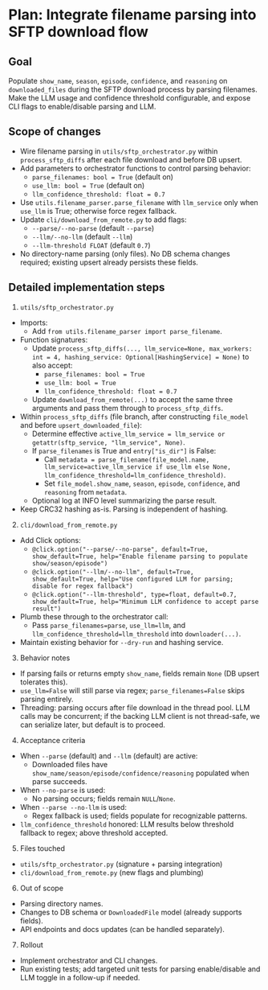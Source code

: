 # Plan: Integrate filename parsing into SFTP download flow

## Goal
Populate `show_name`, `season`, `episode`, `confidence`, and `reasoning` on `downloaded_files` during the SFTP download process by parsing filenames. Make the LLM usage and confidence threshold configurable, and expose CLI flags to enable/disable parsing and LLM.

## Scope of changes
- Wire filename parsing in `utils/sftp_orchestrator.py` within `process_sftp_diffs` after each file download and before DB upsert.
- Add parameters to orchestrator functions to control parsing behavior:
  - `parse_filenames: bool = True` (default on)
  - `use_llm: bool = True` (default on)
  - `llm_confidence_threshold: float = 0.7`
- Use `utils.filename_parser.parse_filename` with `llm_service` only when `use_llm` is True; otherwise force regex fallback.
- Update `cli/download_from_remote.py` to add flags:
  - `--parse/--no-parse` (default `--parse`)
  - `--llm/--no-llm` (default `--llm`)
  - `--llm-threshold FLOAT` (default `0.7`)
- No directory-name parsing (only files). No DB schema changes required; existing upsert already persists these fields.

## Detailed implementation steps

1) `utils/sftp_orchestrator.py`
- Imports:
  - Add `from utils.filename_parser import parse_filename`.
- Function signatures:
  - Update `process_sftp_diffs(..., llm_service=None, max_workers: int = 4, hashing_service: Optional[HashingService] = None)` to also accept:
    - `parse_filenames: bool = True`
    - `use_llm: bool = True`
    - `llm_confidence_threshold: float = 0.7`
  - Update `download_from_remote(...)` to accept the same three arguments and pass them through to `process_sftp_diffs`.
- Within `process_sftp_diffs` (file branch, after constructing `file_model` and before `upsert_downloaded_file`):
  - Determine effective `active_llm_service = llm_service or getattr(sftp_service, "llm_service", None)`.
  - If `parse_filenames` is True and `entry["is_dir"]` is False:
    - Call `metadata = parse_filename(file_model.name, llm_service=active_llm_service if use_llm else None, llm_confidence_threshold=llm_confidence_threshold)`.
    - Set `file_model.show_name`, `season`, `episode`, `confidence`, and `reasoning` from `metadata`.
  - Optional log at INFO level summarizing the parse result.
- Keep CRC32 hashing as-is. Parsing is independent of hashing.

2) `cli/download_from_remote.py`
- Add Click options:
  - `@click.option("--parse/--no-parse", default=True, show_default=True, help="Enable filename parsing to populate show/season/episode")`
  - `@click.option("--llm/--no-llm", default=True, show_default=True, help="Use configured LLM for parsing; disable for regex fallback")`
  - `@click.option("--llm-threshold", type=float, default=0.7, show_default=True, help="Minimum LLM confidence to accept parse result")`
- Plumb these through to the orchestrator call:
  - Pass `parse_filenames=parse`, `use_llm=llm`, and `llm_confidence_threshold=llm_threshold` into `downloader(...)`.
- Maintain existing behavior for `--dry-run` and hashing service.

3) Behavior notes
- If parsing fails or returns empty `show_name`, fields remain `None` (DB upsert tolerates this).
- `use_llm=False` will still parse via regex; `parse_filenames=False` skips parsing entirely.
- Threading: parsing occurs after file download in the thread pool. LLM calls may be concurrent; if the backing LLM client is not thread-safe, we can serialize later, but default is to proceed.

4) Acceptance criteria
- When `--parse` (default) and `--llm` (default) are active:
  - Downloaded files have `show_name/season/episode/confidence/reasoning` populated when parse succeeds.
- When `--no-parse` is used:
  - No parsing occurs; fields remain `NULL`/`None`.
- When `--parse --no-llm` is used:
  - Regex fallback is used; fields populate for recognizable patterns.
- `llm_confidence_threshold` honored: LLM results below threshold fallback to regex; above threshold accepted.

5) Files touched
- `utils/sftp_orchestrator.py` (signature + parsing integration)
- `cli/download_from_remote.py` (new flags and plumbing)

6) Out of scope
- Parsing directory names.
- Changes to DB schema or `DownloadedFile` model (already supports fields).
- API endpoints and docs updates (can be handled separately).

7) Rollout
- Implement orchestrator and CLI changes.
- Run existing tests; add targeted unit tests for parsing enable/disable and LLM toggle in a follow-up if needed.
